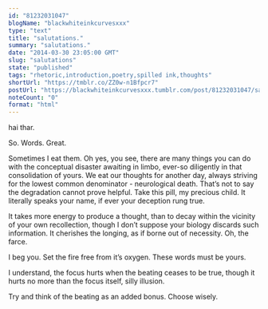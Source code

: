 ```yaml
---
id: "81232031047"
blogName: "blackwhiteinkcurvesxxx"
type: "text"
title: "salutations."
summary: "salutations."
date: "2014-03-30 23:05:00 GMT"
slug: "salutations"
state: "published"
tags: "rhetoric,introduction,poetry,spilled ink,thoughts"
shortUrl: "https://tmblr.co/ZZ0w-n1Bfpcr7"
postUrl: "https://blackwhiteinkcurvesxxx.tumblr.com/post/81232031047/salutations"
noteCount: "0"
format: "html"
---
```


hai thar.

So. Words. Great. 

Sometimes I eat them. Oh yes, you see, there are many things you can do with the conceptual disaster awaiting in limbo, ever-so diligently in that consolidation of yours. We eat our thoughts for another day, always striving for the lowest common denominator - neurological death. That’s not to say the degradation cannot prove helpful. Take this pill, my precious child. It literally speaks your name, if ever your deception rung true. 

It takes more energy to produce a thought, than to decay within the vicinity of your own recollection, though I don’t suppose your biology discards such information. It cherishes the longing, as if borne out of necessity. Oh, the farce.

I beg you. Set the fire free from it’s oxygen. These words must be yours.

I understand, the focus hurts when the beating ceases to be true, though it hurts no more than the focus itself, silly illusion.

Try and think of the beating as an added bonus. Choose wisely.